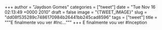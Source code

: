 
+++
author = "Jaydson Gomes"
categories = ["tweet"]
date = "Tue Nov 16 02:13:49 +0000 2010"
draft = false
image = "{TWEET_IMAGE}"
slug = "dd08f535289c7486170984b26441bb245cad8596"
tags = ["tweet"]
title = """E finalmente vou ver #Inc..."""
+++
E finalmente vou ver #Inception
